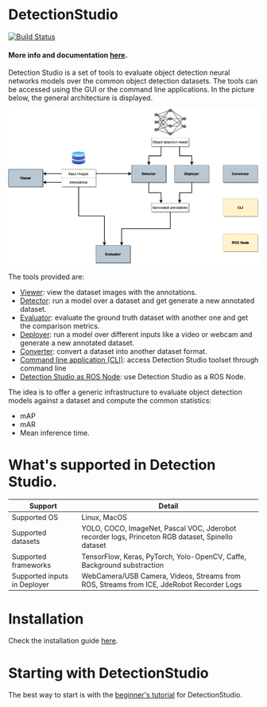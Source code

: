 # DetectionStudio

[![Build Status](https://travis-ci.org/JdeRobot/DetectionSuite.svg?branch=master)](https://travis-ci.org/JdeRobot/DetectionSuite)

#### More info and documentation [here](https://jderobot.github.io/DetectionStudio/).

Detection Studio is a set of tools to evaluate object detection neural networks models over the common object detection datasets.
The tools can be accessed using the GUI or the command line applications. In the picture below, the general architecture is displayed.

![general_architecture](docs/assets/images/architecture.png)

The tools provided are:
* [Viewer](https://jderobot.github.io/DetectionStudio/functionality/viewer/): view the dataset images with the annotations.
* [Detector](https://jderobot.github.io/DetectionStudio/functionality/detector/): run a model over a dataset and get generate a new annotated dataset.
* [Evaluator](https://jderobot.github.io/DetectionStudio/functionality/evaluator/): evaluate the ground truth dataset with another one and get the comparison metrics.
* [Deployer](https://jderobot.github.io/DetectionStudio/functionality/deployer/): run a model over different inputs like a video or webcam and generate a new annotated dataset.
* [Converter](https://jderobot.github.io/DetectionStudio/functionality/converter/): convert a dataset into another dataset format.
* [Command line application (CLI)](https://jderobot.github.io/DetectionStudio/functionality/command_line_application/): access Detection Studio toolset through command line
* [Detection Studio as ROS Node](https://jderobot.github.io/DetectionStudio/functionality/ros_node/): use Detection Studio as a ROS Node.

The idea is to offer a generic infrastructure to evaluate object detection models against a dataset and compute the common statistics:
* mAP
* mAR
* Mean inference time.

# What's supported in Detection Studio.

| Support | Detail                                                  |
| ------ | ------------------------------------------------------------ |
| Supported OS  | Linux, MacOS                 |
| Supported datasets  | YOLO, COCO, ImageNet, Pascal VOC, Jderobot recorder logs, Princeton RGB dataset, Spinello dataset |                |
| Supported frameworks   | TensorFlow, Keras, PyTorch, Yolo-OpenCV, Caffe, Background substraction  |
| Supported inputs in Deployer   | WebCamera/USB Camera, Videos, Streams from ROS, Streams from ICE, JdeRobot Recorder Logs |



# Installation

Check the installation guide [here](https://jderobot.github.io/DetectionStudio/installation/).

# Starting with DetectionStudio
The best way to start is with the [beginner's tutorial](https://jderobot.github.io/DetectionStudio/functionality/tutorial/) for DetectionStudio.


